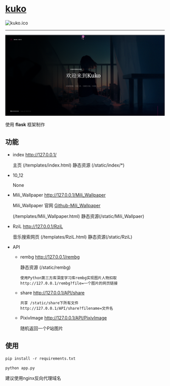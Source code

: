 # [kuko](https://www.kuko.icu/Mili_Wallpaper)

![kuko.ico](/static/index/favicon.ico)

___

![demonstration_home](/static/index/demonstration_home.png)

使用 **flask** 框架制作

## 功能

- index http://127.0.0.1/

    主页 (/templates/index.html) 静态资源 (/static/index/*)

- 10_12

  None

- Mili_Wallpaper http://127.0.0.1/Mili_Wallpaper

  Mili_Wallpaper 官网 [Github-Mili_Wallpaper](https://github.com/PYmili/Mili_Wallpaper)

  (/templates/Mili_Wallpaper.html) 静态资源(/static/Mili_Wallpaer)

- RziL http://127.0.0.1/RziL

  音乐搜索网页 (/templates/RziL.html) 静态资源(/static/RziL)

- API

  - rembg http://127.0.0.1/rembg
    
    静态资源 (/static/rembg)
    
    ```
    使用Python第三方库深度学习库rembg实现图片人物扣取
    http://127.0.0.1/rembg?file=一个图片的网页链接
    ```
  
  - share http://127.0.0.1/API/share
  
    ```
    共享 /static/share下所有文件
    http://127.0.0.1/API/share?filename=文件名
    ```
  
  - PixivImage http://127.0.0.1/API/PixivImage
    
    随机返回一个P站图片

## 使用

```
pip install -r requirements.txt
```

```
python app.py
```

建议使用nginx反向代理域名
